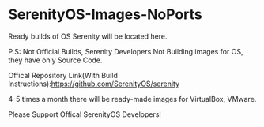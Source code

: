 # SerenityOS-Images-NoPorts
Ready builds of OS Serenity will be located here.

P.S: Not Official Builds, Serenity Developers Not Building images for OS, they have only Source Code.


Offical Repository Link(With Build Instructions):https://github.com/SerenityOS/serenity


4-5 times a month there will be ready-made images for VirtualBox, VMware.


Please Support Offical SerenityOS Developers!
